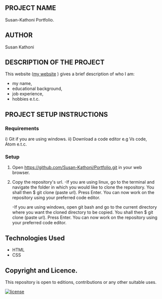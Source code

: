 ## PROJECT NAME
Susan-Kathoni Portfolio.

## AUTHOR
Susan Kathoni

## DESCRIPTION OF THE PROJECT
This website ([my website](https://susan-kathoni.github.io/Portfolio)
) gives a brief description of who I am: 
- my name,
- educational background, 
- job experience, 
- hobbies e.t.c.

## PROJECT SETUP INSTRUCTIONS
### Requirements
i) Git if you are using windows.
ii) Download a code editor e.g Vs code, Atom e.t.c.
### Setup
1. Open https://github.com/Susan-Kathoni/Portfolio.git in your web browser.
2. Copy the repository's url.
   -If you are using linux, go to the terminal and navigate the folder in which you would like to clone the repository. You shall then $ git clone (paste url). Press Enter. You can now work on the repository using your preferred code editor.

   -If you are using windows, open git bash and go to the current directory where you want the cloned directory to be copied. You shall then $ git clone (paste url). Press Enter. You can now work on the repository using your preferred code editor.

## Technologies Used
- HTML
- CSS

## Copyright and Licence.     
This repository is open to editions, contributions or any other suitable uses.       
          

[![license](https://img.shields.io/github/license/DAVFoundation/captain-n3m0.svg?style=flat-square)](https://github.com/DAVFoundation/captain-n3m0/blob/master/LICENSE)